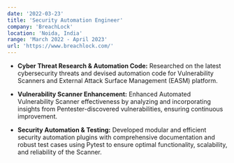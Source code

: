 ```yaml
---
date: '2022-03-23'
title: 'Security Automation Engineer'
company: 'BreachLock'
location: 'Noida, India'
range: 'March 2022 - April 2023'
url: 'https://www.breachlock.com/'
---
```


- **Cyber Threat Research & Automation Code:** Researched on the latest cybersecurity threats and devised automation code for Vulnerability Scanners and External Attack Surface Management (EASM) platform.

- **Vulnerability Scanner Enhancement:** Enhanced Automated Vulnerability Scanner effectiveness by analyzing and incorporating insights from Pentester-discovered vulnerabilities, ensuring continuous improvement.

- **Security Automation & Testing:** Developed modular and efficient security automation plugins with comprehensive documentation and robust test cases using Pytest to ensure optimal functionality, scalability, and reliability of the Scanner.

